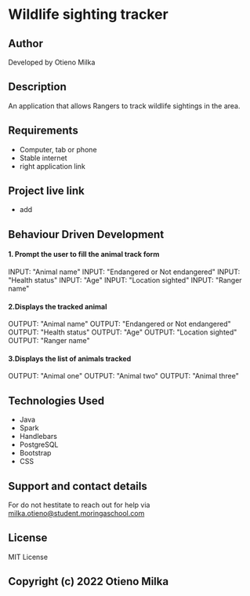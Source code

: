 
# Wildlife sighting tracker
## Author
Developed by Otieno Milka 

## Description
An application that allows Rangers to track wildlife sightings in the area.
 

## Requirements
* Computer, tab or phone
* Stable internet
* right application link

## Project live link
* add

## Behaviour Driven Development
#### 1. Prompt the user to fill the animal track form
INPUT: "Animal name"
INPUT: "Endangered or Not endangered"
INPUT: "Health status"
INPUT: "Age"
INPUT: "Location sighted"
INPUT: "Ranger name"

#### 2.Displays the tracked animal
OUTPUT: "Animal name"
OUTPUT: "Endangered or Not endangered"
OUTPUT: "Health status"
OUTPUT: "Age"
OUTPUT: "Location sighted"
OUTPUT: "Ranger name"

#### 3.Displays the list of animals tracked
OUTPUT: "Animal one"
OUTPUT: "Animal two"
OUTPUT: "Animal three"
## Technologies Used
* Java
* Spark
* Handlebars
* PostgreSQL 
* Bootstrap
* CSS
## Support and contact details
For do not hestitate to reach out for help via milka.otieno@student.moringaschool.com

## License
MIT License

## Copyright (c) 2022  Otieno Milka